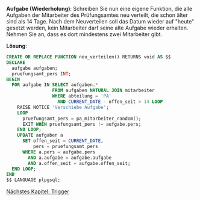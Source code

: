 **Aufgabe (Wiederholung)**: Schreiben Sie nun eine eigene Funktion, die alle Aufgaben der Mitarbeiter des Prüfungsamtes neu verteilt, die schon älter sind als 14 Tage. Nach dem Neuverteilen soll das Datum wieder auf "heute" gesetzt werden, kein Mitarbeiter darf seine alte Aufgabe wieder erhalten.
Nehmen Sie an, dass es dort mindestens zwei Mitarbeiter gibt.


**Lösung**:

```sql
CREATE OR REPLACE FUNCTION neu_verteilen() RETURNS void AS $$
DECLARE
  aufgabe aufgaben;
  pruefungsamt_pers INT;
BEGIN
  FOR aufgabe IN SELECT aufgaben.*
                 FROM aufgaben NATURAL JOIN mitarbeiter
                 WHERE abteilung = 'PA'
                   AND CURRENT_DATE - offen_seit > 14 LOOP
    RAISE NOTICE 'Verschiebe Aufgabe';
    LOOP
      pruefungsamt_pers = pa_mitarbeiter_random();
      EXIT WHEN pruefungsamt_pers != aufgabe.pers;
    END LOOP;
    UPDATE aufgaben a 
      SET offen_seit = CURRENT_DATE,
          pers = pruefungsamt_pers
      WHERE a.pers = aufgabe.pers
        AND a.aufgabe = aufgabe.aufgabe
        AND a.offen_seit = aufgabe.offen_seit;
  END LOOP;
END
$$ LANGUAGE plpgsql;
```

[Nächstes Kapitel: Trigger](../programming_trigger/syntax.html)